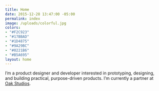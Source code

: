 ```yaml
---
title: Home
date: 2015-12-28 13:47:00 -05:00
permalink: index
image: /uploads/colorful.jpg
colors:
- "#F2C923"
- "#17BBAD"
- "#1D4875"
- "#9A29BC"
- "#0221B6"
- "#B5A695"
layout: home
---
```


I’m a product designer and developer interested in prototyping, designing, and building practical, purpose-driven products. I’m currently a partner at [Oak Studios](http://oak.is).